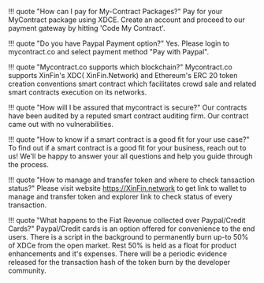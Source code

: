 ﻿!!! quote "How can I pay for My-Contract Packages?"
    Pay for your MyContract package using XDCE. Create an account and proceed to our payment gateway by hitting 'Code My Contract'.

!!! quote "Do you have Paypal Payment option?"
    Yes. Please login to mycontract.co and select payment method "Pay with Paypal".

!!! quote "Mycontract.co supports which blockchain?"
    Mycontract.co supports XinFin's XDC( XinFin.Network) and Ethereum's ERC 20 token creation conventions smart contract which facilitates crowd sale and related smart contracts execution on its networks.

!!! quote "How will I be assured that mycontract is secure?"
    Our contracts have been audited by a reputed smart contract auditing firm. Our contract came out with no vulnerabilities.

!!! quote "How to know if a smart contract is a good fit for your use case?"
    To find out if a smart contract is a good fit for your business, reach out to us! We'll be happy to answer your all questions and help you guide through the process.

!!! quote "How to manage and transfer token and where to check tansaction status?"
    Please visit website https://XinFin.network to get link to wallet to manage and transfer token and explorer link to check status of every transaction.

!!! quote "What happens to the Fiat Revenue collected over Paypal/Credit Cards?"
    Paypal/Credit cards is an option offered for convenience to the end users. There is a script in the background to permanently burn up-to 50% of XDCe from the open market. Rest 50% is held as a float for product enhancements and it's expenses. There will be a periodic evidence released for the transaction hash of the token burn by the developer community.
